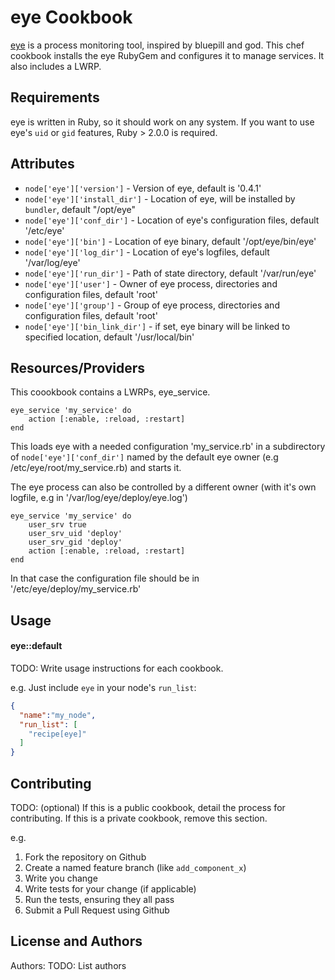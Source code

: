 eye Cookbook
============
[eye](https://github.com/kostya/eye) is a process monitoring tool, inspired by bluepill and god.
This chef cookbook installs the eye RubyGem and configures it to manage services. It also includes a LWRP.

Requirements
------------
eye is written in Ruby, so it should work on any system. If you want to use eye's `uid` or `gid` features, Ruby > 2.0.0 is required.


Attributes
----------
* `node['eye']['version']` - Version of eye, default is '0.4.1'
* `node['eye']['install_dir']` - Location of eye, will be installed by `bundler`, default "/opt/eye"
* `node['eye']['conf_dir']` - Location of eye's configuration files, default '/etc/eye'
* `node['eye']['bin']` - Location of eye binary, default '/opt/eye/bin/eye'
* `node['eye']['log_dir']` - Location of eye's logfiles, default '/var/log/eye'
* `node['eye']['run_dir']` - Path of state directory, default '/var/run/eye'
* `node['eye']['user']` - Owner of eye process, directories and configuration files, default 'root'
* `node['eye']['group']` - Group of eye process, directories and configuration files, default 'root'
* `node['eye']['bin_link_dir']` - if set, eye binary will be linked to specified location, default '/usr/local/bin'

Resources/Providers
-------------------
This coookbook contains a LWRPs, eye_service.

	eye_service 'my_service' do
 		action [:enable, :reload, :restart]
	end

This loads eye with a needed configuration 'my_service.rb' in a subdirectory of `node['eye']['conf_dir']` named by the default eye owner (e.g /etc/eye/root/my_service.rb) and starts it.

The eye process can also be controlled by a different owner (with it's own logfile, e.g in '/var/log/eye/deploy/eye.log')

	eye_service 'my_service' do
		user_srv true
		user_srv_uid 'deploy'
		user_srv_gid 'deploy'
 		action [:enable, :reload, :restart]
	end

In that case the configuration file should be in '/etc/eye/deploy/my_service.rb'


Usage
-----
#### eye::default
TODO: Write usage instructions for each cookbook.

e.g.
Just include `eye` in your node's `run_list`:

```json
{
  "name":"my_node",
  "run_list": [
    "recipe[eye]"
  ]
}
```

Contributing
------------
TODO: (optional) If this is a public cookbook, detail the process for contributing. If this is a private cookbook, remove this section.

e.g.
1. Fork the repository on Github
2. Create a named feature branch (like `add_component_x`)
3. Write you change
4. Write tests for your change (if applicable)
5. Run the tests, ensuring they all pass
6. Submit a Pull Request using Github

License and Authors
-------------------
Authors: TODO: List authors
